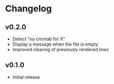 # Changelog

## v0.2.0

- Detect "no crontab for X"
- Display a message when the file is empty
- Improved clearing of previously rendered lines

## v0.1.0

- Initial release
